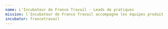 ```yaml
---
name: L'Incubateur de France Travail - Leads de pratiques
mission: l'Incubateur de France Travail accompagne les équipes produit en proposant des solutions digitales centrées sur l'usager et l'impact
incubator: francetravail
---
```

